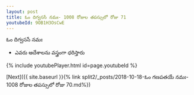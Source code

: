 ```yaml
---
layout: post
title: ఓం దిగ్వససే నమః- 1008 రోజుల తపస్సులో రోజు 71
youtubeId: 9OB1H3OsCwE
---
```

 
 
 ఓం దిగ్వససే నమః  
 
 -  ఎవరు ఆదేశాలను వస్త్రంగా ధరిస్తారు 
 
  
 
  
 
 
 
 
 
 


{% include youtubePlayer.html id=page.youtubeId %}
 
[Next]({{ site.baseurl }}{% link  split2/_posts/2018-10-18-ఓం గణపతయే నమః- 1008 రోజుల తపస్సులో రోజు 70.md%})
 
